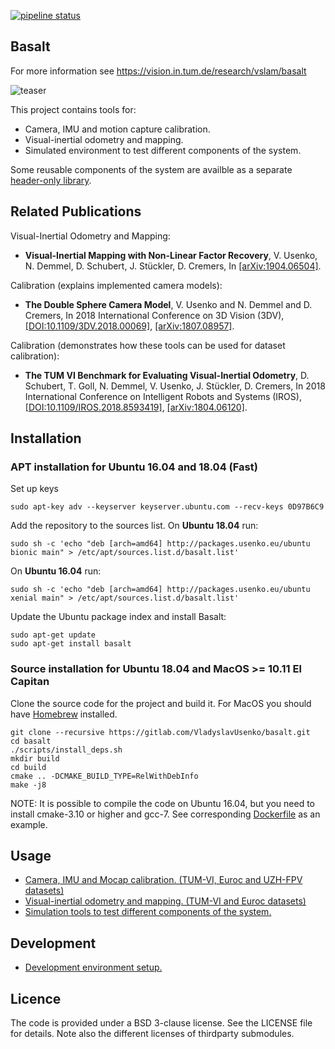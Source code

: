 [![pipeline status](https://gitlab.com/VladyslavUsenko/basalt/badges/master/pipeline.svg)](https://gitlab.com/VladyslavUsenko/basalt/commits/master)

## Basalt
For more information see https://vision.in.tum.de/research/vslam/basalt

![teaser](doc/img/teaser.png)

This project contains tools for:
* Camera, IMU and motion capture calibration.
* Visual-inertial odometry and mapping.
* Simulated environment to test different components of the system.

Some reusable components of the system are availble as a separate [header-only library](https://gitlab.com/VladyslavUsenko/basalt-headers).

## Related Publications
Visual-Inertial Odometry and Mapping:
* **Visual-Inertial Mapping with Non-Linear Factor Recovery**, V. Usenko, N. Demmel, D. Schubert, J. Stückler, D. Cremers, In [[arXiv:1904.06504]](https://arxiv.org/abs/1904.06504).

Calibration (explains implemented camera models):
* **The Double Sphere Camera Model**, V. Usenko and N. Demmel and D. Cremers, In 2018 International Conference on 3D Vision (3DV), [[DOI:10.1109/3DV.2018.00069]](https://doi.org/10.1109/3DV.2018.00069), [[arXiv:1807.08957]](https://arxiv.org/abs/1807.08957).

Calibration (demonstrates how these tools can be used for dataset calibration):
* **The TUM VI Benchmark for Evaluating Visual-Inertial Odometry**, D. Schubert, T. Goll,  N. Demmel, V. Usenko, J. Stückler, D. Cremers, In 2018 International Conference on Intelligent Robots and Systems (IROS), [[DOI:10.1109/IROS.2018.8593419]](https://doi.org/10.1109/IROS.2018.8593419), [[arXiv:1804.06120]](https://arxiv.org/abs/1804.06120).


## Installation
### APT installation for Ubuntu 16.04 and 18.04 (Fast)
Set up keys
```
sudo apt-key adv --keyserver keyserver.ubuntu.com --recv-keys 0D97B6C9
```
Add the repository to the sources list. On **Ubuntu 18.04** run:
```
sudo sh -c 'echo "deb [arch=amd64] http://packages.usenko.eu/ubuntu bionic main" > /etc/apt/sources.list.d/basalt.list'
```
On **Ubuntu 16.04** run:
```
sudo sh -c 'echo "deb [arch=amd64] http://packages.usenko.eu/ubuntu xenial main" > /etc/apt/sources.list.d/basalt.list'
```
Update the Ubuntu package index and install Basalt:
```
sudo apt-get update
sudo apt-get install basalt
```
### Source installation for Ubuntu 18.04 and MacOS >= 10.11 El Capitan
Clone the source code for the project and build it. For MacOS you should have [Homebrew](https://brew.sh/) installed.
```
git clone --recursive https://gitlab.com/VladyslavUsenko/basalt.git
cd basalt
./scripts/install_deps.sh
mkdir build
cd build
cmake .. -DCMAKE_BUILD_TYPE=RelWithDebInfo
make -j8
```
NOTE: It is possible to compile the code on Ubuntu 16.04, but you need to install cmake-3.10 or higher and gcc-7. See corresponding [Dockerfile](docker/b_image_xenial/Dockerfile) as an example.

## Usage
* [Camera, IMU and Mocap calibration. (TUM-VI, Euroc and UZH-FPV datasets)](doc/Calibration.md)
* [Visual-inertial odometry and mapping. (TUM-VI and Euroc datasets)](doc/VioMapping.md)
* [Simulation tools to test different components of the system.](doc/Simulation.md)

## Development
* [Development environment setup.](doc/DevSetup.md)

## Licence
The code is provided under a BSD 3-clause license. See the LICENSE file for details.
Note also the different licenses of thirdparty submodules.
